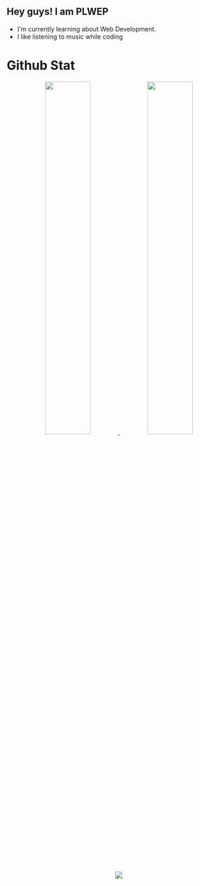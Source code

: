 ## Hey guys! I am PLWEP
 
- I'm currently learning about Web Development.
- I like listening to music while coding 

# Github Stat

<p align="center">
  <a href="https://github.com/irfanzidniofficial">
    <img src="https://github-readme-stats.vercel.app/api?username=irfanzidniofficial&show_icons=true&theme=github_dark&hide_border=true" width="45%" />
    <img src="https://github-readme-streak-stats.herokuapp.com/?user=irfanzidniofficial&theme=github-dark-blue&hide_border=true" width="45%"/>
  </a>
</p>

<p align="center">
  <a href="https://github.com/irfanzidniofficial">
    <img src="https://activity-graph.herokuapp.com/graph?username=irfanzidniofficial&theme=react-dark"/>
  </a>
</p>
